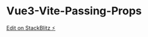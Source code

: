 # Vue3-Vite-Passing-Props

[Edit on StackBlitz ⚡️](https://stackblitz.com/edit/vue3-script-setup-with-vite-qlgdmx)